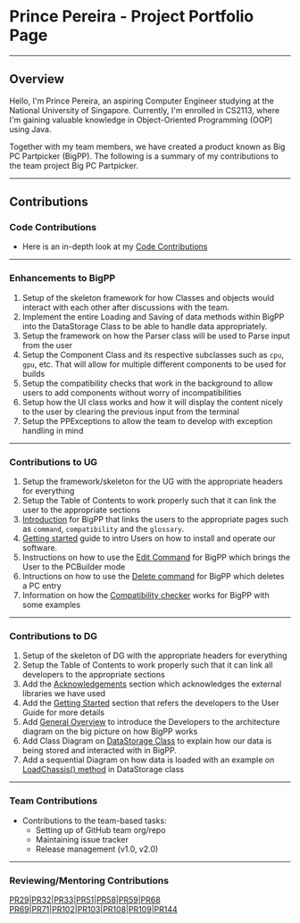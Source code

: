 <div style="page-break-after: always;"></div>

# Prince Pereira - Project Portfolio Page
___

## Overview
Hello, I'm Prince Pereira, an aspiring Computer Engineer studying at the National University of Singapore. Currently, I'm enrolled in CS2113, where I'm gaining valuable knowledge in Object-Oriented Programming (OOP) using Java.

Together with my team members, we have created a product known as Big PC Partpicker (BigPP). The following is a summary of my contributions to the team project Big PC Partpicker.

___

## Contributions

### Code Contributions
 - Here is an in-depth look at my [Code Contributions](https://nus-cs2113-ay2223s2.github.io/tp-dashboard/?search=Magmanat&breakdown=true&sort=groupTitle%20dsc&sortWithin=title&timeframe=commit&mergegroup=&groupSelect=groupByRepos&checkedFileTypes=docs~functional-code~test-code~other&since=2023-02-17)

___

### Enhancements to BigPP
1. Setup of the skeleton framework for how Classes and objects would interact with each other after discussions with the team.
2. Implement the entire Loading and Saving of data methods within BigPP into the DataStorage Class to be able to handle data appropriately.
3. Setup the framework on how the Parser class will be used to Parse input from the user
4. Setup the Component Class and its respective subclasses such as `cpu`, `gpu`, etc. That will allow for multiple different components to be used for builds
5. Setup the compatibility checks that work in the background to allow users to add components without worry of incompatibilities 
6. Setup how the UI class works and how it will display the content nicely to the user by clearing the previous input from the terminal
7. Setup the PPExceptions to allow the team to develop with exception handling in mind

___

### Contributions to UG
1. Setup the framework/skeleton for the UG with the appropriate headers for everything
2. Setup the Table of Contents to work properly such that it can link the user to the appropriate sections
3. [Introduction](https://github.com/AY2223S2-CS2113-T12-2/tp/blob/master/docs/UserGuide.md#introduction) for BigPP that links the users to the appropriate pages such as `command`, `compatibility` and the `glossary`.
4. [Getting started](https://github.com/AY2223S2-CS2113-T12-2/tp/blob/master/docs/UserGuide.md#getting-started) guide to intro Users on how to install and operate our software.
5. Instructions on how to use the [Edit Command](https://github.com/AY2223S2-CS2113-T12-2/tp/blob/master/docs/UserGuide.md#edit-command) for BigPP which brings the User to the PCBuilder mode
6. Intructions on how to use the [Delete command](https://github.com/AY2223S2-CS2113-T12-2/tp/blob/master/docs/UserGuide.md#delete-command) for BigPP which deletes a PC entry
7. Information on how the [Compatibility checker](https://github.com/AY2223S2-CS2113-T12-2/tp/blob/master/docs/UserGuide.md#compatibility-check) works for BigPP with some examples

___

### Contributions to DG
1. Setup of the skeleton of DG with the appropriate headers for everything
2. Setup the Table of Contents to work properly such that it can link all developers to the appropriate sections
3. Add the [Acknowledgements](https://github.com/AY2223S2-CS2113-T12-2/tp/blob/master/docs/DeveloperGuide.md#acknowledgements) section which acknowledges the external libraries we have used
4. Add the [Getting Started](https://github.com/AY2223S2-CS2113-T12-2/tp/blob/master/docs/DeveloperGuide.md#getting-started) section that refers the developers to the User Guide for more details
5. Add [General Overview](https://github.com/AY2223S2-CS2113-T12-2/tp/blob/master/docs/DeveloperGuide.md#general-overview) to introduce the Developers to the architecture diagram on the big picture on how BigPP works
6. Add Class Diagram on [DataStorage Class](https://github.com/AY2223S2-CS2113-T12-2/tp/blob/master/docs/DeveloperGuide.md#datastorage-class) to explain how our data is being stored and interacted with in BigPP.
7. Add a sequential Diagram on how data is loaded with an example on [LoadChassis() method](https://github.com/AY2223S2-CS2113-T12-2/tp/blob/master/docs/DeveloperGuide.md#-loadchassis-method-) in DataStorage class

___

### Team Contributions
 - Contributions to the team-based tasks:
    - Setting up of GitHub team org/repo
    - Maintaining issue tracker
    - Release management (v1.0, v2.0)

___

### Reviewing/Mentoring Contributions
[PR29](https://github.com/AY2223S2-CS2113-T12-2/tp/pull/29#discussion_r1126784188)|[PR32](https://github.com/AY2223S2-CS2113-T12-2/tp/pull/32#discussion_r1128278426)|[PR33](https://github.com/AY2223S2-CS2113-T12-2/tp/pull/33#discussion_r1128284831)|[PR51](https://github.com/AY2223S2-CS2113-T12-2/tp/pull/51#discussion_r1133125838)|[PR58](https://github.com/AY2223S2-CS2113-T12-2/tp/pull/58#discussion_r1133278681)|[PR59](https://github.com/AY2223S2-CS2113-T12-2/tp/pull/59#discussion_r1133787998)|[PR68](https://github.com/AY2223S2-CS2113-T12-2/tp/pull/68#discussion_r1135847024)
[PR69](https://github.com/AY2223S2-CS2113-T12-2/tp/pull/69#discussion_r1135855728)|[PR71](https://github.com/AY2223S2-CS2113-T12-2/tp/pull/71#discussion_r1135873682)|[PR102](https://github.com/AY2223S2-CS2113-T12-2/tp/pull/102#discussion_r1142481833)|[PR103](https://github.com/AY2223S2-CS2113-T12-2/tp/pull/103#discussion_r1142507625)|[PR108](https://github.com/AY2223S2-CS2113-T12-2/tp/pull/108#discussion_r1144212880)|[PR109](https://github.com/AY2223S2-CS2113-T12-2/tp/pull/109#discussion_r1144580115)|[PR144](https://github.com/AY2223S2-CS2113-T12-2/tp/pull/144#discussion_r1150873420)
